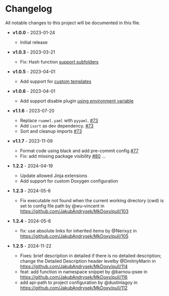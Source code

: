 # Changelog
All notable changes to this project will be documented in this file.

- **v1.0.0** - 2023-01-24
    - Initial release
- **v1.0.3** - 2023-03-21
    - Fix: Hash function [support subfolders](https://github.com/JakubAndrysek/MkDoxy/pull/29)
- **v1.0.5** - 2023-04-01
    - Add support for [custom templates](https://github.com/JakubAndrysek/MkDoxy/pull/39)
- **v1.0.6** - 2023-04-01
    - Add support disable plugin [using environment variable](#disabling-the-plugin)
- **v1.1.6** - 2023-07-20
    - Replace `ruamel.yaml` with `pyyaml`. [#73](https://github.com/JakubAndrysek/MkDoxy/pull/73)
    - Add `isort` as dev dependency. [#73](https://github.com/JakubAndrysek/MkDoxy/pull/73)
    - Sort and cleanup imports [#73](https://github.com/JakubAndrysek/MkDoxy/pull/73)
- **v1.1.7** - 2023-11-09
    - Format code using black and add pre-commit config [#77](https://github.com/JakubAndrysek/MkDoxy/pull/77)
    - Fix: add missing package visibility [#80](https://github.com/JakubAndrysek/MkDoxy/pull/80)
...

- **1.2.2** - 2024-04-19
    - Update allowed Jinja extensions
    - Add support for custom Doxygen configuration
- **1.2.3** - 2024-05-6
    - Fix executable not found when the current working directory (cwd) is set to config file path by @wu-vincent in https://github.com/JakubAndrysek/MkDoxy/pull/103
- **1.2.4** - 2024-05-6
    - fix: use absolute links for inherited items by @Nerixyz in https://github.com/JakubAndrysek/MkDoxy/pull/105
- **1.2.5** - 2024-11-22
    - Fixes: brief description in detailed if there is no detailed description; change the Detailed Description header levelby @DmitriyMarin in https://github.com/JakubAndrysek/MkDoxy/pull/114
    - feat: add function in namespace snippet by @barnou-psee in https://github.com/JakubAndrysek/MkDoxy/pull/116
    - add api-path to project configuration by @dustinlagoy in https://github.com/JakubAndrysek/MkDoxy/pull/112
